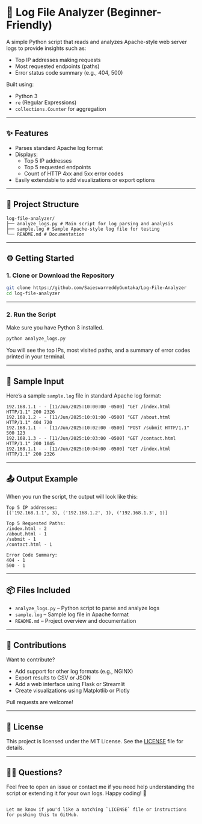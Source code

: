 # 🧾 Log File Analyzer (Beginner-Friendly)

A simple Python script that reads and analyzes Apache-style web server logs to provide insights such as:

- Top IP addresses making requests  
- Most requested endpoints (paths)  
- Error status code summary (e.g., 404, 500)

Built using:
- Python 3
- `re` (Regular Expressions)
- `collections.Counter` for aggregation

---

## ✨ Features

- Parses standard Apache log format  
- Displays:
  - Top 5 IP addresses
  - Top 5 requested endpoints
  - Count of HTTP 4xx and 5xx error codes  
- Easily extendable to add visualizations or export options

---

## 📁 Project Structure


```
log-file-analyzer/
├── analyze_logs.py # Main script for log parsing and analysis
├── sample.log # Sample Apache-style log file for testing
└── README.md # Documentation
```

---

## ⚙️ Getting Started

### 1️. Clone or Download the Repository

```bash
git clone https://github.com/SaieswarreddyGuntaka/Log-File-Analyzer
cd log-file-analyzer
````

---

### 2️. Run the Script

Make sure you have Python 3 installed.

```bash
python analyze_logs.py
```

You will see the top IPs, most visited paths, and a summary of error codes printed in your terminal.

---

## 🧪 Sample Input

Here’s a sample `sample.log` file in standard Apache log format:

```
192.168.1.1 - - [11/Jun/2025:10:00:00 -0500] "GET /index.html HTTP/1.1" 200 2326
192.168.1.2 - - [11/Jun/2025:10:01:00 -0500] "GET /about.html HTTP/1.1" 404 720
192.168.1.1 - - [11/Jun/2025:10:02:00 -0500] "POST /submit HTTP/1.1" 500 123
192.168.1.3 - - [11/Jun/2025:10:03:00 -0500] "GET /contact.html HTTP/1.1" 200 1045
192.168.1.1 - - [11/Jun/2025:10:04:00 -0500] "GET /index.html HTTP/1.1" 200 2326
```

---

## 📤 Output Example

When you run the script, the output will look like this:

```
Top 5 IP addresses:
[('192.168.1.1', 3), ('192.168.1.2', 1), ('192.168.1.3', 1)]

Top 5 Requested Paths:
/index.html - 2
/about.html - 1
/submit - 1
/contact.html - 1

Error Code Summary:
404 - 1
500 - 1
```

---

## 📦 Files Included

* `analyze_logs.py` – Python script to parse and analyze logs
* `sample.log` – Sample log file in Apache format
* `README.md` – Project overview and documentation

---

## 🤝 Contributions

Want to contribute?

* Add support for other log formats (e.g., NGINX)
* Export results to CSV or JSON
* Add a web interface using Flask or Streamlit
* Create visualizations using Matplotlib or Plotly

Pull requests are welcome!

---

## 📄 License

This project is licensed under the MIT License. See the [LICENSE](LICENSE) file for details.

---

## 🙋‍♂️ Questions?

Feel free to open an issue or contact me if you need help understanding the script or extending it for your own logs.
Happy coding! 🚀

```

Let me know if you'd like a matching `LICENSE` file or instructions for pushing this to GitHub.
```

